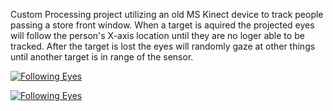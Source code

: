 Custom Processing project utilizing an old MS Kinect device to track people passing a store front window.
When a target is aquired the projected eyes will follow the person's X-axis location until they are no loger able to be tracked.
After the target is lost the eyes will randomly gaze at other things until another target is in range of the sensor.

[![Following Eyes](https://img.youtube.com/vi/5MWCEHQg4lw/0.jpg)](https://www.youtube.com/watch?v=5MWCEHQg4lw)

[![Following Eyes](https://img.youtube.com/vi/nyUG6IscQxc/0.jpg)](https://www.youtube.com/watch?v=nyUG6IscQxc)






